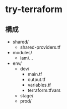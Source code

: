 # try-terraform

## 構成

* shared/
  * shared-providers.tf
* modules/
  * iam/...
* env/
    * dev/
        * main.tf
        * output.tf
        * variables.tf
        * terraform.tfvars
    * stage/
    * prod/
